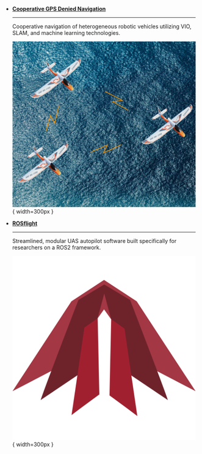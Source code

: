 <!--
EDITING GUIDELINES

This page is organized with Material for MkDocs' grid feature.

To add an entry to this page, copy the template below and add it inside the <div> HTML blocks.
Add entries to this page in alphabetical order.
Create an additional file in the docs/research/projects folder, and link to that file from this page.
Add an overview picture to docs/research/projects/assets/{your project name}.
Put whatever you want to show off your research in that new page.
Check out the documentation for Material for MkDocs to learn about what you can do with your page: https://squidfunk.github.io/mkdocs-material/

All projects, past and current, are found in this directory so their URLs don't change when they get moved from current to past.

TEMPLATE
```
-   [**Project Name**](projects/project_name.md)

    ---

    Single sentence summary of project.

    ![Overview image of project](projects/assets/project/picture.png){ width=250px }
```
-->

<div class="grid cards" markdown>

-   [**Cooperative GPS Denied Navigation**](projects/cooperative_gps_denied_nav.md)

    ---

    Cooperative navigation of heterogeneous robotic vehicles utilizing VIO, SLAM, and machine learning technologies.

    ![](projects/assets/cooperative_gps_denied_nav/uavs_over_ocean.png){ width=300px }

-   [**ROSflight**](https://rosflight.org/)

    ---

    Streamlined, modular UAS autopilot software built specifically for researchers on a ROS2 framework.

    ![](projects/assets/rosflight/logo.png){ width=300px }

</div>
